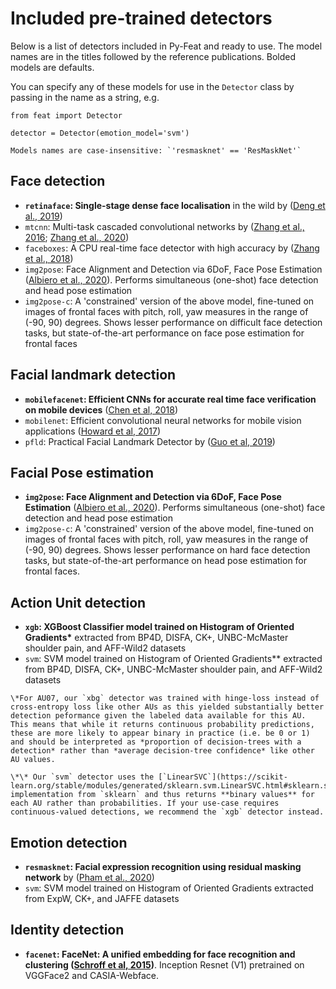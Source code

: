 # Included pre-trained detectors

Below is a list of detectors included in Py-Feat and ready to use. The model names are in the titles followed by the reference publications. Bolded models are defaults.

You can specify any of these models for use in the `Detector` class by passing in the name as a string, e.g.

```
from feat import Detector

detector = Detector(emotion_model='svm')
```

```{note}
Models names are case-insensitive: `'resmasknet' == 'ResMaskNet'`
```

## Face detection

- **`retinaface`: Single-stage dense face localisation** in the wild by ([Deng et al., 2019](https://arxiv.org/pdf/1905.00641v2.pdf))
- `mtcnn`: Multi-task cascaded convolutional networks by ([Zhang et al., 2016](https://arxiv.org/pdf/1604.02878.pdf); [Zhang et al., 2020](https://ieeexplore.ieee.org/document/9239720))
- `faceboxes`: A CPU real-time face detector with high accuracy by ([Zhang et al., 2018](https://arxiv.org/pdf/1708.05234v4.pdf))
- `img2pose`: Face Alignment and Detection via 6DoF, Face Pose Estimation ([Albiero et al., 2020](https://arxiv.org/pdf/2012.07791v2.pdf)). Performs simultaneous (one-shot) face detection and head pose estimation
- `img2pose-c`: A 'constrained' version of the above model, fine-tuned on images of frontal faces with pitch, roll, yaw measures in the range of (-90, 90) degrees. Shows lesser performance on difficult face detection tasks, but state-of-the-art performance on face pose estimation for frontal faces

## Facial landmark detection

- **`mobilefacenet`: Efficient CNNs for accurate real time face verification on mobile devices** ([Chen et al, 2018](https://arxiv.org/ftp/arxiv/papers/1804/1804.07573.pdf))
- `mobilenet`: Efficient convolutional neural networks for mobile vision applications ([Howard et al, 2017](https://arxiv.org/pdf/1704.04861v1.pdf))
- `pfld`: Practical Facial Landmark Detector by ([Guo et al, 2019](https://arxiv.org/pdf/1902.10859.pdf))

## Facial Pose estimation

- **`img2pose`: Face Alignment and Detection via 6DoF, Face Pose Estimation** ([Albiero et al., 2020](https://arxiv.org/pdf/2012.07791v2.pdf)). Performs simultaneous (one-shot) face detection and head pose estimation
- `img2pose-c`: A 'constrained' version of the above model, fine-tuned on images of frontal faces with pitch, roll, yaw measures in the range of (-90, 90) degrees. Shows lesser performance on hard face detection tasks, but state-of-the-art performance on head pose estimation for frontal faces.

## Action Unit detection

- **`xgb`: XGBoost Classifier model trained on Histogram of Oriented Gradients\*** extracted from BP4D, DISFA, CK+, UNBC-McMaster shoulder pain, and AFF-Wild2 datasets
- `svm`: SVM model trained on Histogram of Oriented Gradients\*\* extracted from BP4D, DISFA, CK+, UNBC-McMaster shoulder pain, and AFF-Wild2 datasets

```{note}
\*For AU07, our `xbg` detector was trained with hinge-loss instead of cross-entropy loss like other AUs as this yielded substantially better detection peformance given the labeled data available for this AU. This means that while it returns continuous probability predictions,  these are more likely to appear binary in practice (i.e. be 0 or 1) and should be interpreted as *proportion of decision-trees with a detection* rather than *average decision-tree confidence* like other AU values.
```

```{note}
\*\* Our `svm` detector uses the [`LinearSVC`](https://scikit-learn.org/stable/modules/generated/sklearn.svm.LinearSVC.html#sklearn.svm.LinearSVC) implementation from `sklearn` and thus returns **binary values** for each AU rather than probabilities. If your use-case requires continuous-valued detections, we recommend the `xgb` detector instead.
```

## Emotion detection

- **`resmasknet`: Facial expression recognition using residual masking network** by ([Pham et al., 2020](https://ieeexplore.ieee.org/document/9411919))
- `svm`: SVM model trained on Histogram of Oriented Gradients extracted from ExpW, CK+, and JAFFE datasets

## Identity detection

- **`facenet`: FaceNet: A unified embedding for face recognition and clustering ([Schroff et al, 2015](https://arxiv.org/abs/1503.03832))**. Inception Resnet (V1) pretrained on VGGFace2 and CASIA-Webface.
